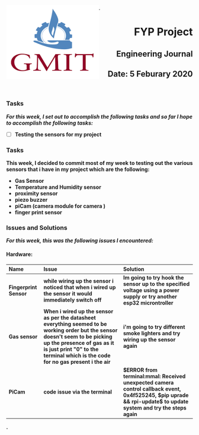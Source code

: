 .<img align="left" width="250" height="200" src="/gmit.png">

<h1 align="right"><b>FYP Project</h1>
<h2 align="right">Engineering Journal</h2>
<h2 align="right">Date: 5 Feburary 2020</h2>

<p>&nbsp;</p>

### Tasks
 *For this week, I set out to accomplish the following tasks and so far I hope to accomplish the following tasks:*
 
- [ ] Testing the sensors for my project 

### Tasks
<p>This week, I decided to commit most of my week to testing out the various sensors that i have in my project which are the following: </p>

- Gas Sensor 
- Temperature and Humidity sensor 
- proximity sensor
- piezo buzzer
- piCam (camera module for camera )
- finger print sensor

### Issues and Solutions
 *For this week, this was the following issues I encountered:*

#### Hardware:
| Name  | Issue  | Solution |
| :------------ |:---------------| :-----|
| Fingerprint Sensor    | while wiring up the sensor i noticed that when i wired up the sensor it would immediately switch off| Im going to try hook the sensor up to the specified voltage using a power supply or try another esp32 microntroller |
| Gas sensor   | When i wired up the sensor as per the datasheet everything seemed to be working order but the sensor doesn't seem to be picking up the presence of gas as it is just print "0" to the terminal which is the code for no gas present i the air| i'm going to try different smoke lighters and try wiring up the sensor again  |
| PiCam  | code issue via the terminal | $ERROR from terminal:mmal: Received unexpected camera control callback event, 0x4f525245, $pip uprade && rpi-update$ to update system and try the steps again |







.
